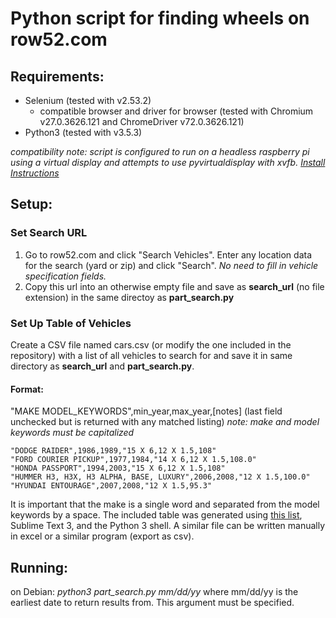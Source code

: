 # Python script for finding wheels on row52.com

## Requirements:
* Selenium (tested with v2.53.2)
  * compatible browser and driver for browser (tested with Chromium v27.0.3626.121 and ChromeDriver v72.0.3626.121)
* Python3 (tested with v3.5.3)

*compatibility note: script is configured to run on a headless raspberry pi using a virtual display and attempts to use pyvirtualdisplay with xvfb. [Install Instructions](http://www.knight-of-pi.org/python3-browser-tests-on-a-raspberry-pi-with-firefox-virtualdisplay-selenium-and-pytest/)*

## Setup:
### Set Search URL
1. Go to row52.com and click "Search Vehicles". Enter any location data for the search (yard or zip) and click "Search". *No need to fill in vehicle specification fields.*
2. Copy this url into an otherwise empty file and save as **search_url** (no file extension) in the same directoy as **part_search.py**
 
### Set Up Table of Vehicles
Create a CSV file named cars.csv (or modify the one included in the repository) with a list of all vehicles to search for and save it in same directory as **search_url** and **part_search.py**.

#### Format:
"MAKE MODEL_KEYWORDS",min_year,max_year,[notes] (last field unchecked but is returned with any matched listing)
*note: make and model keywords must be capitalized*
```
"DODGE RAIDER",1986,1989,"15 X 6,12 X 1.5,108"
"FORD COURIER PICKUP",1977,1984,"14 X 6,12 X 1.5,108.0"
"HONDA PASSPORT",1994,2003,"15 X 6,12 X 1.5,108"
"HUMMER H3, H3X, H3 ALPHA, BASE, LUXURY",2006,2008,"12 X 1.5,100.0"
"HYUNDAI ENTOURAGE",2007,2008,"12 X 1.5,95.3"
```
It is important that the make is a single word and separated from the model keywords by a space. The included table was generated using [this list](http://www.wheelsupport.com/bolt-pattern-stud-pattern-6-x-139-7/), Sublime Text 3, and the Python 3 shell. A similar file can be written manually in excel or a similar program (export as csv).

## Running:
on Debian: *python3 part_search.py mm/dd/yy* where mm/dd/yy is the earliest date to return results from. This argument must be specified.

